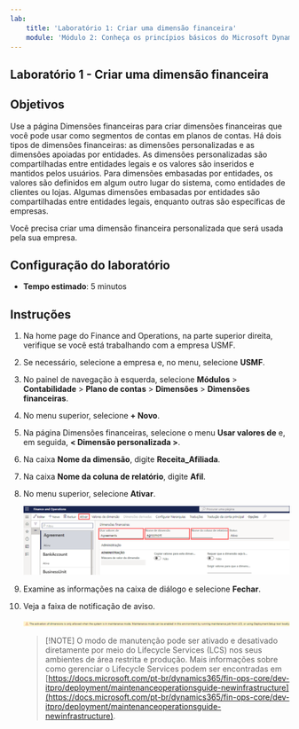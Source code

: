 ```yaml
---
lab:
    title: 'Laboratório 1: Criar uma dimensão financeira'
    module: 'Módulo 2: Conheça os princípios básicos do Microsoft Dynamics 365 Finance'
---
```


## Laboratório 1 - Criar uma dimensão financeira

## Objetivos

Use a página Dimensões financeiras para criar dimensões financeiras que você pode usar como segmentos de contas em planos de contas. Há dois tipos de dimensões financeiras: as dimensões personalizadas e as dimensões apoiadas por entidades. As dimensões personalizadas são compartilhadas entre entidades legais e os valores são inseridos e mantidos pelos usuários. Para dimensões embasadas por entidades, os valores são definidos em algum outro lugar do sistema, como entidades de clientes ou lojas. Algumas dimensões embasadas por entidades são compartilhadas entre entidades legais, enquanto outras são específicas de empresas.

Você precisa criar uma dimensão financeira personalizada que será usada pela sua empresa.

## Configuração do laboratório

   - **Tempo estimado**: 5 minutos

## Instruções

1. Na home page do Finance and Operations, na parte superior direita, verifique se você está trabalhando com a empresa USMF.

1. Se necessário, selecione a empresa e, no menu, selecione **USMF**.

1. No painel de navegação à esquerda, selecione **Módulos** > **Contabilidade** > **Plano de contas** > **Dimensões** > **Dimensões financeiras**.

1. No menu superior, selecione **+ Novo**.

1. Na página Dimensões financeiras, selecione o menu **Usar valores de** e, em seguida, **< Dimensão personalizada >**.

1. Na caixa **Nome da dimensão**, digite **Receita_Afiliada**.

1. Na caixa **Nome da coluna de relatório**, digite **Afil**.

1. No menu superior, selecione **Ativar**.

    ![Captura de tela exibindo a nova dimensão financeira personalizada com as opções Usar valores de, Nome da dimensão, Nome da coluna de relatório e o menu Ativar em destaque](./media/lp2-m3-new-financial-dimension.png)

1. Examine as informações na caixa de diálogo e selecione **Fechar**.

1. Veja a faixa de notificação de aviso.

    ![Captura de tela mostrando a faixa de informações de aviso referenciando o requisito de modo de manutenção para ativar uma nova dimensão.](./media/lp2-m3-activation-warning-banner.png)

    >[!NOTE] O modo de manutenção pode ser ativado e desativado diretamente por meio do Lifecycle Services (LCS) nos seus ambientes de área restrita e produção. Mais informações sobre como gerenciar o Lifecycle Services podem ser encontradas em [https://docs.microsoft.com/pt-br/dynamics365/fin-ops-core/dev-itpro/deployment/maintenanceoperationsguide-newinfrastructure](https://docs.microsoft.com/pt-br/dynamics365/fin-ops-core/dev-itpro/deployment/maintenanceoperationsguide-newinfrastructure).
